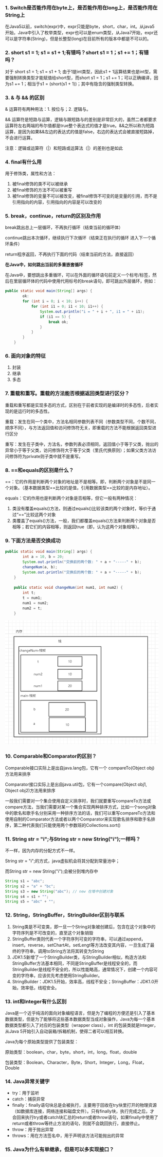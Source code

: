 ### 1. Switch是否能作用在byte上，是否能作用在long上，是否能作用在String上

在Java5以前，switch(expr)中，expr只能是byte，short，char，int。从java5开始，Java中引入了枚举类型，expr也可以是enum类型，从Java7开始，expr还可以是字符串(String)，但是长整型(long)在目前所有的版本中都是不可以的。

### 2. short s1 = 1; s1 = s1 + 1;有错吗？short s1 = 1；s1 += 1；有错吗？

对于  short s1 = 1; s1 = s1 + 1; 由于1是int类型，因此s1 + 1运算结果也是int型，需要强制转换类型才能赋值给short型，而short s1 = 1；s1 += 1；可以正确编译，因为s1 += 1；相当于s1 = (short(s1 + 1))；其中有隐含的强制类型转换。

### 3. & 与 && 的区别

& 运算符有两种用法：1. 按位与；2. 逻辑与。

&& 运算符是短路与运算，逻辑与跟短路与的差别是非常巨大的，虽然二者都要求运算符左右两端的布尔值都是true整个表达式的值才是true。&&之所以称为短路运算，是因为如果&&左边的表达式的值是false，右边的表达式会被直接短路掉，不会进行运算。

注意：逻辑或运算符（|）和短路或运算法（|）的差别也是如此

### 4. final有什么用

用于修饰类，属性和方法：

1.  被final修饰的类不可以被继承
2.  被final修饰的方法不可以被重写
3.  被final修饰的变量不可以被改变，被final修饰不可变的是变量的引用，而不是引用指向的内容，引用指向的内容是可以改变的

### 5. break，continue，return的区别及作用

break跳出总上一层循环，不再执行循环（结束当前的循环体）

continue跳出本次循环，继续执行下次循环（结束正在执行的循环 进入下一个循环条件）

return程序返回，不再执行下面的代码（结束当前的方法，直接返回）

**在Java中，如何跳出当前的多重嵌套循环**

在Java中，要想跳出多重循环，可以在外面的循环语句前定义一个标号/标签，然后在里层循环体的代码中使用代用标号的break语句，即可跳出外层循环，例如：

```java
public static void main(String[] args) {
        ok:
        for (int i = 0; i < 10; i++) {
            for (int i1 = 0; i1 < 10; i1++) {
                System.out.println("i = " + i + ", i1 = " + i1);
                if (i1 == 5) {
                    break ok;
                }
            }
        }
    }
```

### 6. 面向对象的特征

1.  封装
2.  继承
3.  多态

### 7. 重载和重写。重载的方法能否根据返回类型进行区分？

重载和重写都是实现多态的方式，区别在于前者实现的是编译时的多态性，后者实现的是运行时的多态性。

重载：发生在同一个类中，方法名相同参数列表不同（参数类型不同，个数不同，顺序不同），与方法返回值和访问修饰符无关，即重载的方法不能根据返回类型进行区分

重写：发生在子类中，方法名，参数列表必须相同，返回值小于等于父类，抛出的异常小于等于父类，访问修饰符大于等于父类（里氏代换原则）；如果父类方法访问修饰符为private则子类中就不是重写。

### 8. ==和equals的区别是什么？

==：它的作用是判断两个对象的地址是不是相等。即，判断两个对象是不是同一个对象。（基本数据类型==比较的是值，引用数据类型==比较的是内存地址）。

equals：它的作用也是判断两个对象是否相等，但它一般有两种情况：

1.  类没有覆盖equals()方法，则通过equals()比较该类的两个对象时，等价于通过“==”比较这两个对象
2.  类覆盖了equals()方法，一般，我们都覆盖equals()方法来判断两个对象是否相等；若它们的内容相等，则返回true（即，认为这两个对象相等）。

### 9. 下面方法是否交换成功

```java
public static void main(String[] args) {
        int a = 10, b = 20;
        System.out.println("交换前的两个数: " + a + "-----" + b);
        changeNum(a, b);
        System.out.println("交换后的两个数: " + a + "-----" + b);
    }

    public static void changeNum(int num1, int num2) {
        int t;
        t = num1;
        num1 = num2;
        num2 = t;
    }
```

![image-20211123174835896](%E5%9F%BA%E7%A1%80.assets/image-20211123174835896.png)

### 10. Comparable和Comparator的区别？

Comparable接口实际上是出自java.lang包，它有一个 compareTo(Object obj)方法用来排序

Comparator接口实际上是出自java.util包，它有一个compare(Object obj1, Object obj2)方法用来排序

一般我们需要对一个集合使用自定义排序时，我们就要重写compareTo方法或compare方法，当我们需要对某一个集合实现两种排序方式，比如一个song对象中的歌名和歌手名分别采用一种排序方法的话，我们可以重写compareTo方法和使用自制的Comparator方法或者以两个Comparator来实现歌名排序和歌手名排序，第二种代表我们只能使用两个参数班的Collections.sort()

### 11. String str = "i";与String str = new String("i");一样吗？

不一样，因为内存的分配方式不一样。

String str = "i";的方式，java虚拟机会将其分配到常量池中；

而String str = new String("i");会被分到堆内存中

```java
String s1 = "abc";
String s2 = "a" + "bc";
String s3 = new String("abc"); // new 在堆中创建对象
String s4 = s1 + "";
String s5 = "abc" + "";
```

### 12. String，StringBuffer，StringBuilder区别与联系

1.  String类是不可变类，即一旦一个String对象被创建后，包含在这个对象中的字符序列是不可改变的，直至这个对象销毁
2.  StringBuffer类则代表一个字符序列可变的字符串，可以通过append，insert，reverse，setChartAt，setLengt等方法改变其内容，一旦生成了最终的字符串，调用toString方法将其转变为String
3.  JDK1.5新增了一个StringBuilder类，与StringBuilder相似，构造方法和StringBuffer方法基本相同，不同是StringBuffer是线程安全的，而StringBuilder是线程不安全的，所以性能略高，通常情况下，创建一个内容可变的字符串，应该优先考虑使用StringBuilder。
4.  StringBuilder：JDK1.5开始，效率高，线程不安全；StringBuffer：JDK1.0开始，效率低，线程安全。

### 13. int和Integer有什么区别

Java是一个近乎纯洁的面向对象编程语言，但是为了编程的方便还是引入了基本数据类型，但是为了能够将这些基本数据类型当成对象操作，Java为每一个基本数据类型都引入了对应的包装类型（wrapper class），int 的包装类就是Integer，从Java 5开始引入自动装箱/拆箱机制，使得二者可以相互转换。

Java为每个原始类型提供了包装类型：

原始类型：boolean，char，byte，short，int，long，float，double

包装类型：Boolean，Character，Byte，Short，Integer，Long，Float，Double

### 14. Java异常关键字

-   try：用于监听
-   catch：捕获异常
-   finally：finally语句块总是会被执行，主要用于回收在try块里打开的物理资源（如数据库连接，网络连接和磁盘文件）。只有finally块，执行完成之后，才会回来执行try或者catch块汇总的return或者throw语句，如果finally中使用了return或者throw等终止方法的语句，则就不会跳回执行，直接停止。
-   throw：用于抛出异常
-   throws：用在方法签名中，用于声明该方法可能抛出的异常

### 15. Java为什么有单继承，但是可以多实现接口？








